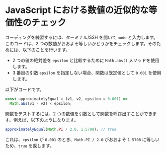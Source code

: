 # JavaScript における数値の近似的な等価性のチェック

コーディングを練習するには、ターミナル/SSH を開いて `node` と入力します。このコードは、2 つの数値がおおよそ等しいかどうかをチェックします。そのためには、以下のことを行います。

- 2 つの値の絶対差を `epsilon` と比較するために `Math.abs()` メソッドを使用します。
- 3 番目の引数 `epsilon` を指定しない場合、関数は既定値として `0.001` を使用します。

以下がコードです。

```js
const approximatelyEqual = (v1, v2, epsilon = 0.001) =>
  Math.abs(v1 - v2) < epsilon;
```

関数をテストするには、2 つの数値を引数として関数を呼び出すことができます。例えば、以下のようになります。

```js
approximatelyEqual(Math.PI / 2.0, 1.5708); // true
```

これは、`epsilon` が `0.001` のとき、`Math.PI / 2.0` がおおよそ `1.5708` に等しいため、`true` を返します。
